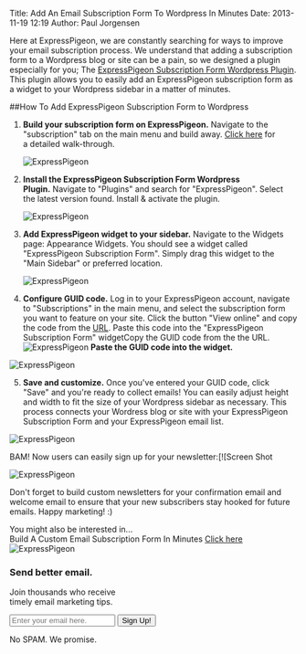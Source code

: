 Title: Add An Email Subscription Form To Wordpress In Minutes
Date: 2013-11-19 12:19
Author: Paul Jorgensen



Here at ExpressPigeon, we are constantly searching for ways to improve
your email subscription process. We understand that adding a
subscription form to a Wordpress blog or site can be a pain, so we
designed a plugin especially for you; The [ExpressPigeon Subscription
Form Wordpress Plugin](http://wordpress.org/plugins/expresspigeon-webform-widget/faq/). This plugin allows you to easily add an
ExpressPigeon subscription form as a widget to your Wordpress sidebar in
a matter of minutes.

##How To Add ExpressPigeon Subscription Form to Wordpress

1.  **Build your subscription form on ExpressPigeon.** Navigate to the
    "subscription" tab on the main menu and build away. [Click
    here](custom-email-subscription-form) for a detailed walk-through.

     ![ExpressPigeon](blog_images/2013/Screen-Shot-2013-10-31-at-2.30.16-PM.png "ExpressPigeon")

2.  **Install the ExpressPigeon Subscription Form Wordpress
    Plugin.** Navigate to "Plugins" and search for "ExpressPigeon".
    Select the latest version found. Install & activate the
    plugin.

    ![ExpressPigeon](blog_images/2013/Screen-Shot-2013-10-31-at-3.41.01-PM.png "ExpressPigeon")

3.  **Add ExpressPigeon widget to your sidebar.** Navigate to the
    Widgets page: Appearance Widgets. You should see a widget called
    "ExpressPigeon Subscription Form". Simply drag this widget to the
    "Main Sidebar" or preferred location.

    ![ExpressPigeon](blog_images/2013/Screen-Shot-2013-10-31-at-3.07.39-PM.png "ExpressPigeon")

4.  **Configure GUID code.** Log in to your ExpressPigeon account,
    navigate to "Subscriptions" in the main menu, and select the
    subscription form you want to feature on your site. Click the button
    "View online" and copy the code from the [URL](http://dl.dropbox.com/u/43668168/Selection_886.png). Paste this code
    into the "ExpressPigeon Subscription Form" widgetCopy the GUID code
    from the the URL.
    ![ExpressPigeon](blog_images/2013/Screen-Shot-2013-10-31-at-2.54.12-PM.png "ExpressPigeon")
    ****Paste the GUID code into the widget.****

   ![ExpressPigeon](blog_images/2013/guid-code.png "ExpressPigeon")

5.  **Save and customize.** Once you've entered your GUID code, click
    "Save" and you're ready to collect emails! You can easily adjust
    height and width to fit the size of your Wordpress sidebar as
    necessary. This process connects your Wordress blog or site with
    your ExpressPigeon Subscription Form and your ExpressPigeon email
    list.

   ![ExpressPigeon](blog_images/2013/Screen-Shot-2013-10-31-at-3.21.37-PM.png "ExpressPigeon")

BAM! Now users can easily sign up for your newsletter:[![Screen Shot

  ![ExpressPigeon](blog_images/2013/Screen-Shot-2013-11-13-at-3.48.10-PM.png "ExpressPigeon")


Don't forget to build custom newsletters for your confirmation email and
welcome email to ensure that your new subscribers stay hooked for future
emails. Happy marketing! :)

You might also be interested in...  
Build A Custom Email Subscription Form In Minutes [Click here](custom-email-subscription-form)
    ![ExpressPigeon](blog_images/2013/ep_badge.png "ExpressPigeon")

### Send better email.

Join thousands who receive  
timely email marketing tips.

<form id="blog_form" action="https://expresspigeon.com/subscription/add_contact" method="post">
<input type="hidden" name="guid" value="d8a9afc9-bab3-454a-a7e3-f0f84a45c6c5"></input>  

<input type="text" name="email" placeholder="Enter your email here." value></input>
<input onclick="document.getElementById('blog_form').submit();" type="button" value="Sign Up!"></input>


No SPAM. We promise.
